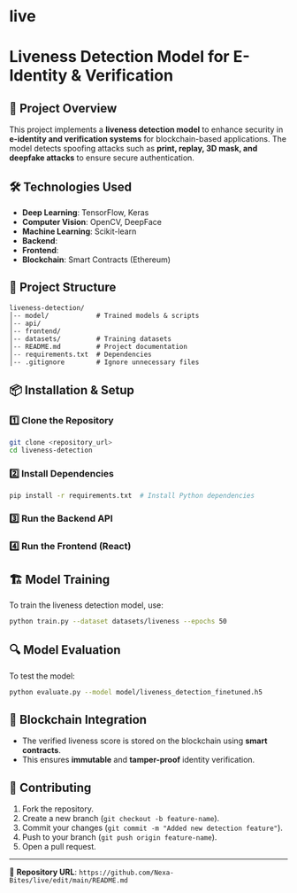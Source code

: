 # live

# Liveness Detection Model for E-Identity & Verification

## 🚀 Project Overview
This project implements a **liveness detection model** to enhance security in **e-identity and verification systems** for blockchain-based applications. The model detects spoofing attacks such as **print, replay, 3D mask, and deepfake attacks** to ensure secure authentication.

## 🛠️ Technologies Used
- **Deep Learning**: TensorFlow, Keras
- **Computer Vision**: OpenCV, DeepFace
- **Machine Learning**: Scikit-learn
- **Backend**: 
- **Frontend**: 
- **Blockchain**: Smart Contracts (Ethereum)

## 📂 Project Structure
```
liveness-detection/
│-- model/            # Trained models & scripts
│-- api/              
│-- frontend/         
│-- datasets/         # Training datasets
│-- README.md         # Project documentation
│-- requirements.txt  # Dependencies
│-- .gitignore        # Ignore unnecessary files
```

## 📦 Installation & Setup
### 1️⃣ Clone the Repository
```bash
git clone <repository_url>
cd liveness-detection
```

### 2️⃣ Install Dependencies
```bash
pip install -r requirements.txt  # Install Python dependencies
```

### 3️⃣ Run the Backend API


### 4️⃣ Run the Frontend (React)



## 🏗️ Model Training
To train the liveness detection model, use:
```bash
python train.py --dataset datasets/liveness --epochs 50
```

## 🔍 Model Evaluation
To test the model:
```bash
python evaluate.py --model model/liveness_detection_finetuned.h5
```

## 🔗 Blockchain Integration
- The verified liveness score is stored on the blockchain using **smart contracts**.
- This ensures **immutable** and **tamper-proof** identity verification.

## 📌 Contributing
1. Fork the repository.
2. Create a new branch (`git checkout -b feature-name`).
3. Commit your changes (`git commit -m "Added new detection feature"`).
4. Push to your branch (`git push origin feature-name`).
5. Open a pull request.





---
🔗 **Repository URL**: `https://github.com/Nexa-Bites/live/edit/main/README.md`


